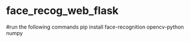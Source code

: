 # face_recog_web_flask

#run the following commands pip install face-recognition opencv-python numpy
